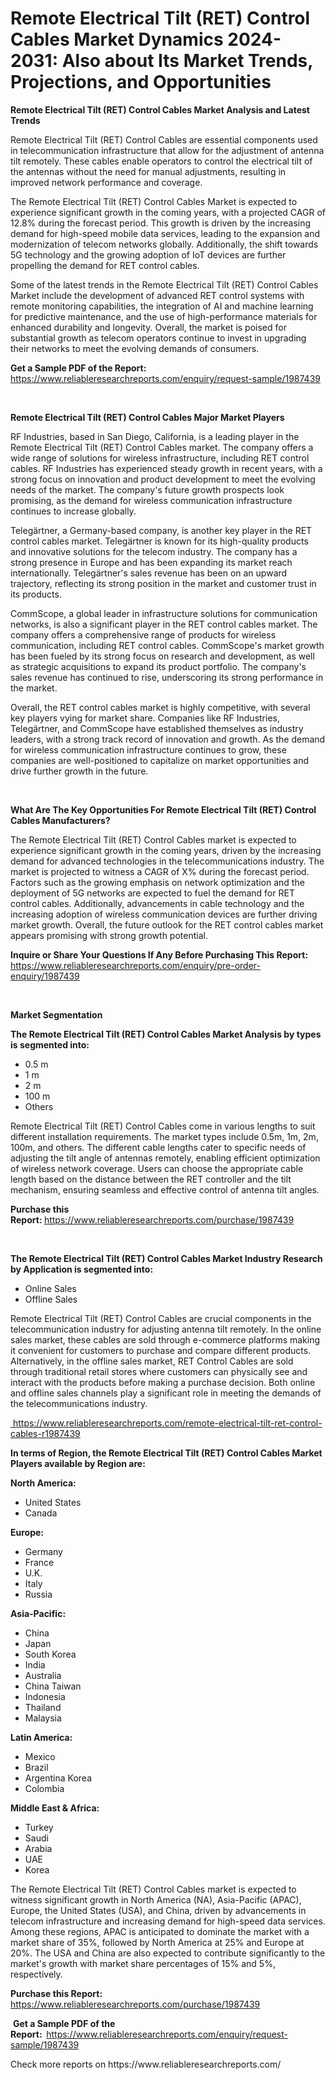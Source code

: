 <p><h1>Remote Electrical Tilt (RET) Control Cables Market Dynamics 2024-2031: Also about Its Market Trends, Projections, and Opportunities</h1></p><p><strong>Remote Electrical Tilt (RET) Control Cables Market Analysis and Latest Trends</strong></p>
<p><p>Remote Electrical Tilt (RET) Control Cables are essential components used in telecommunication infrastructure that allow for the adjustment of antenna tilt remotely. These cables enable operators to control the electrical tilt of the antennas without the need for manual adjustments, resulting in improved network performance and coverage.</p><p>The Remote Electrical Tilt (RET) Control Cables Market is expected to experience significant growth in the coming years, with a projected CAGR of 12.8% during the forecast period. This growth is driven by the increasing demand for high-speed mobile data services, leading to the expansion and modernization of telecom networks globally. Additionally, the shift towards 5G technology and the growing adoption of IoT devices are further propelling the demand for RET control cables.</p><p>Some of the latest trends in the Remote Electrical Tilt (RET) Control Cables Market include the development of advanced RET control systems with remote monitoring capabilities, the integration of AI and machine learning for predictive maintenance, and the use of high-performance materials for enhanced durability and longevity. Overall, the market is poised for substantial growth as telecom operators continue to invest in upgrading their networks to meet the evolving demands of consumers.</p></p>
<p><strong>Get a Sample PDF of the Report:&nbsp;</strong> <a href="https://www.reliableresearchreports.com/enquiry/request-sample/1987439">https://www.reliableresearchreports.com/enquiry/request-sample/1987439</a></p>
<p>&nbsp;</p>
<p><strong>Remote Electrical Tilt (RET) Control Cables Major Market Players</strong></p>
<p><p>RF Industries, based in San Diego, California, is a leading player in the Remote Electrical Tilt (RET) Control Cables market. The company offers a wide range of solutions for wireless infrastructure, including RET control cables. RF Industries has experienced steady growth in recent years, with a strong focus on innovation and product development to meet the evolving needs of the market. The company's future growth prospects look promising, as the demand for wireless communication infrastructure continues to increase globally.</p><p>Telegärtner, a Germany-based company, is another key player in the RET control cables market. Telegärtner is known for its high-quality products and innovative solutions for the telecom industry. The company has a strong presence in Europe and has been expanding its market reach internationally. Telegärtner's sales revenue has been on an upward trajectory, reflecting its strong position in the market and customer trust in its products.</p><p>CommScope, a global leader in infrastructure solutions for communication networks, is also a significant player in the RET control cables market. The company offers a comprehensive range of products for wireless communication, including RET control cables. CommScope's market growth has been fueled by its strong focus on research and development, as well as strategic acquisitions to expand its product portfolio. The company's sales revenue has continued to rise, underscoring its strong performance in the market.</p><p>Overall, the RET control cables market is highly competitive, with several key players vying for market share. Companies like RF Industries, Telegärtner, and CommScope have established themselves as industry leaders, with a strong track record of innovation and growth. As the demand for wireless communication infrastructure continues to grow, these companies are well-positioned to capitalize on market opportunities and drive further growth in the future.</p></p>
<p>&nbsp;</p>
<p><strong>What Are The Key Opportunities For Remote Electrical Tilt (RET) Control Cables Manufacturers?</strong></p>
<p><p>The Remote Electrical Tilt (RET) Control Cables market is expected to experience significant growth in the coming years, driven by the increasing demand for advanced technologies in the telecommunications industry. The market is projected to witness a CAGR of X% during the forecast period. Factors such as the growing emphasis on network optimization and the deployment of 5G networks are expected to fuel the demand for RET control cables. Additionally, advancements in cable technology and the increasing adoption of wireless communication devices are further driving market growth. Overall, the future outlook for the RET control cables market appears promising with strong growth potential.</p></p>
<p><strong>Inquire or Share Your Questions If Any Before Purchasing This Report:</strong> <a href="https://www.reliableresearchreports.com/enquiry/pre-order-enquiry/1987439">https://www.reliableresearchreports.com/enquiry/pre-order-enquiry/1987439</a></p>
<p>&nbsp;</p>
<p><strong>Market Segmentation</strong></p>
<p><strong>The Remote Electrical Tilt (RET) Control Cables Market Analysis by types is segmented into:</strong></p>
<p><ul><li>0.5 m</li><li>1 m</li><li>2 m</li><li>100 m</li><li>Others</li></ul></p>
<p><p>Remote Electrical Tilt (RET) Control Cables come in various lengths to suit different installation requirements. The market types include 0.5m, 1m, 2m, 100m, and others. The different cable lengths cater to specific needs of adjusting the tilt angle of antennas remotely, enabling efficient optimization of wireless network coverage. Users can choose the appropriate cable length based on the distance between the RET controller and the tilt mechanism, ensuring seamless and effective control of antenna tilt angles.</p></p>
<p><strong>Purchase this Report:&nbsp;</strong><a href="https://www.reliableresearchreports.com/purchase/1987439">https://www.reliableresearchreports.com/purchase/1987439</a></p>
<p>&nbsp;</p>
<p><strong>The Remote Electrical Tilt (RET) Control Cables Market Industry Research by Application is segmented into:</strong></p>
<p><ul><li>Online Sales</li><li>Offline Sales</li></ul></p>
<p><p>Remote Electrical Tilt (RET) Control Cables are crucial components in the telecommunication industry for adjusting antenna tilt remotely. In the online sales market, these cables are sold through e-commerce platforms making it convenient for customers to purchase and compare different products. Alternatively, in the offline sales market, RET Control Cables are sold through traditional retail stores where customers can physically see and interact with the products before making a purchase decision. Both online and offline sales channels play a significant role in meeting the demands of the telecommunications industry.</p></p>
<p><a href="https://www.reliableresearchreports.com/remote-electrical-tilt-ret-control-cables-r1987439">&nbsp;https://www.reliableresearchreports.com/remote-electrical-tilt-ret-control-cables-r1987439</a></p>
<p><strong>In terms of Region, the Remote Electrical Tilt (RET) Control Cables Market Players available by Region are:</strong></p>
<p>
    <p> <strong> North America: </strong>
        <ul>
            <li>United States</li>
            <li>Canada</li>
        </ul>
        </p> 
    <p> <strong> Europe: </strong>
        <ul>
            <li>Germany</li>
            <li>France</li>
            <li>U.K.</li>
            <li>Italy</li>
            <li>Russia</li>
        </ul>
        </p> 
    <p> <strong> Asia-Pacific: </strong>
        <ul>
            <li>China</li>
            <li>Japan</li>
            <li>South Korea</li>
            <li>India</li>
            <li>Australia</li>
            <li>China Taiwan</li>
            <li>Indonesia</li>
            <li>Thailand</li>
            <li>Malaysia</li>
        </ul>
        </p> 
    <p> <strong> Latin America: </strong>
        <ul>
            <li>Mexico</li>
            <li>Brazil</li>
            <li>Argentina Korea</li>
            <li>Colombia</li>
        </ul>
        </p> 
    <p> <strong> Middle East & Africa: </strong>
        <ul>
            <li>Turkey</li>
            <li>Saudi</li>
            <li>Arabia</li>
            <li>UAE</li>
            <li>Korea</li>
        </ul>
    </p>
    </p>
<p><p>The Remote Electrical Tilt (RET) Control Cables market is expected to witness significant growth in North America (NA), Asia-Pacific (APAC), Europe, the United States (USA), and China, driven by advancements in telecom infrastructure and increasing demand for high-speed data services. Among these regions, APAC is anticipated to dominate the market with a market share of 35%, followed by North America at 25% and Europe at 20%. The USA and China are also expected to contribute significantly to the market's growth with market share percentages of 15% and 5%, respectively.</p></p>
<p><strong>Purchase this Report: </strong><a href="https://www.reliableresearchreports.com/purchase/1987439">https://www.reliableresearchreports.com/purchase/1987439</a></p>
<p>&nbsp;<strong>Get a Sample PDF of the Report:&nbsp;&nbsp;</strong><a href="https://www.reliableresearchreports.com/enquiry/request-sample/1987439">https://www.reliableresearchreports.com/enquiry/request-sample/1987439</a></p>
<p><strong></strong></p>
<p>Check more reports on https://www.reliableresearchreports.com/</p>